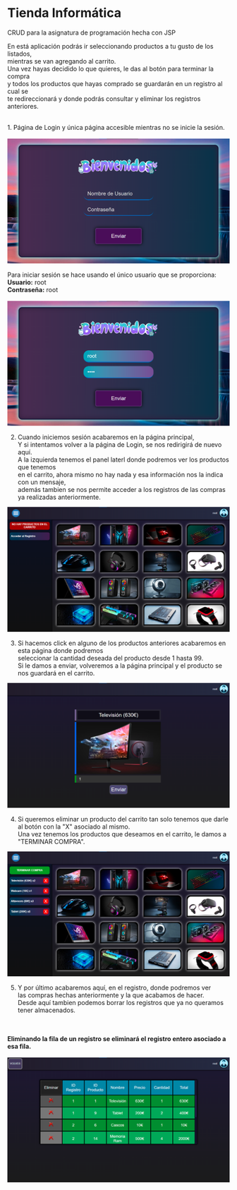 # Tienda Informática
CRUD para la asignatura de programación hecha con JSP


En está aplicación podrás ir seleccionando productos a tu gusto de los listados,
<br>mientras se van agregando al carrito.
<br>Una vez hayas decidido lo que quieres, le das al botón para terminar la compra
<br>y todos los productos que hayas comprado se guardarán en un registro al cual se
<br>te redireccionará y donde podrás consultar y eliminar los registros anteriores.

<br>
1. Página de Login y única página accesible mientras no se inicie la sesión.
<br><br>
<img src="Capturas/login.png">
<br>

Para iniciar sesión se hace usando el único usuario que se proporciona:
<br><strong>Usuario:</strong>    root
<br><strong>Contraseña:</strong> root
<br><br>
<img src="Capturas/login root.png">
<br>

2. Cuando iniciemos sesión acabaremos en la página principal,
<br>Y si intentamos volver a la página de Login, se nos redirigirá de nuevo aquí.
<br>A la izquierda tenemos el panel laterl donde podremos ver los productos que tenemos
<br>en el carrito, ahora mismo no hay nada y esa información nos la indica con un mensaje,
<br>además tambien se nos permite acceder a los registros de las compras ya realizadas anteriormente.
<img src="Capturas/session sin carrito.png">
<br>

3. Si hacemos click en alguno de los productos anteriores acabaremos en esta página donde podremos
<br>seleccionar la cantidad deseada del producto desde 1 hasta 99.
<br>Si le damos a enviar, volveremos a la página principal y el producto se nos guardará en el carrito.
<img src="Capturas/agregaProducto.png">
<br>

4. Si queremos eliminar un producto del carrito tan solo tenemos que darle al botón con la "X" asociado al mismo.
<br>Una vez tenemos los productos que deseamos en el carrito, le damos a "TERMINAR COMPRA".
<img src="Capturas/session con carrito.png">
<br>

5. Y por último acabaremos aquí, en el registro, donde podremos ver
<br>las compras hechas anteriormente y la que acabamos de hacer.
<br>Desde aquí tambien podemos borrar los registros que ya no queramos
<br>tener almacenados.
<br>
<br><strong>Eliminando la fila de un registro se eliminará el registro entero asociado a esa fila.</strong>
<br><br>
<img src="Capturas/table.png">
